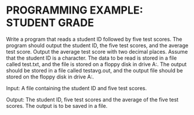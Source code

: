 # PROGRAMMING EXAMPLE: STUDENT GRADE

Write a program that reads a student ID followed by five test scores. The program should output the student ID, the five test scores, and the average test score. Output the average test score with two decimal places. Assume that the student ID is a character.
The data to be read is stored in a file called test.txt, and the file is stored on a floppy disk in drive A:. The output should be stored in a file called testavg.out, and the output file should be stored on the floppy disk in drive A:.

Input: A file containing the student ID and five test scores.

Output: The student ID, five test scores and the average of the five test scores. The output is to be saved in a file.